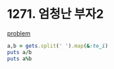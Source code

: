 # 1271. 엄청난 부자2

[problem](https://www.acmicpc.net/problem/1271)

```rb
a,b = gets.split(' ').map(&:to_i)
puts a/b
puts a%b
```
